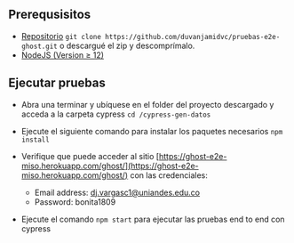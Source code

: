 ## Prerequsisitos

- [Repositorio](https://github.com/duvanjamidvc/pruebas-e2e-ghost.git) `git clone https://github.com/duvanjamidvc/pruebas-e2e-ghost.git` o descargué el zip y descomprímalo.
- [NodeJS (Version ≥ 12)](https://nodejs.org)

## Ejecutar pruebas

- Abra una terminar y ubíquese en el folder del proyecto descargado y acceda a la carpeta cypress `cd /cypress-gen-datos`
- Ejecute el siguiente comando para instalar los paquetes necesarios
  `npm install`
- Verifique que puede acceder al sitio  [https://ghost-e2e-miso.herokuapp.com/ghost/](https://ghost-e2e-miso.herokuapp.com/ghost/) con las credenciales:


  - Email address: dj.vargasc1@uniandes.edu.co
  - Password: bonita1809


- Ejecute el comando `npm start` para ejecutar las pruebas end to end con cypress

